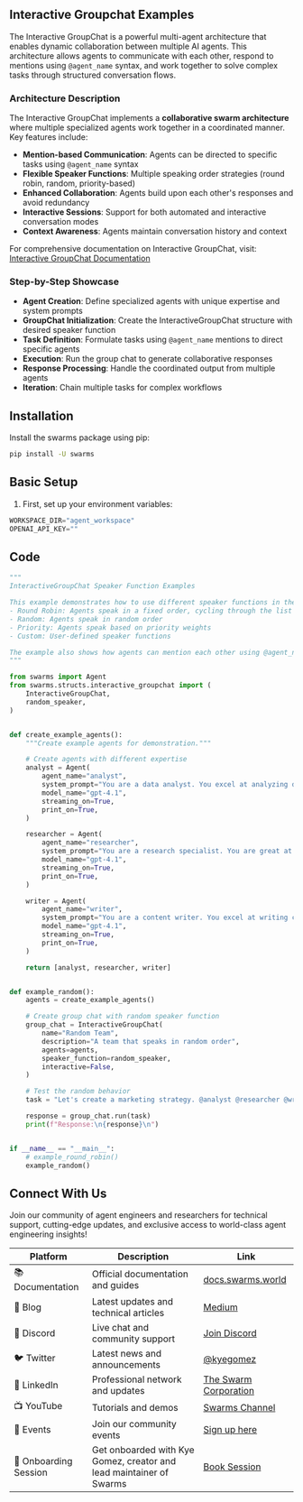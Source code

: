 ## Interactive Groupchat Examples

The Interactive GroupChat is a powerful multi-agent architecture that enables dynamic collaboration between multiple AI agents. This architecture allows agents to communicate with each other, respond to mentions using `@agent_name` syntax, and work together to solve complex tasks through structured conversation flows.

### Architecture Description

The Interactive GroupChat implements a **collaborative swarm architecture** where multiple specialized agents work together in a coordinated manner. Key features include:

- **Mention-based Communication**: Agents can be directed to specific tasks using `@agent_name` syntax
- **Flexible Speaker Functions**: Multiple speaking order strategies (round robin, random, priority-based)
- **Enhanced Collaboration**: Agents build upon each other's responses and avoid redundancy
- **Interactive Sessions**: Support for both automated and interactive conversation modes
- **Context Awareness**: Agents maintain conversation history and context

For comprehensive documentation on Interactive GroupChat, visit: [Interactive GroupChat Documentation](https://docs.swarms.world/en/latest/swarms/structs/interactive_groupchat/)

### Step-by-Step Showcase

* **Agent Creation**: Define specialized agents with unique expertise and system prompts
* **GroupChat Initialization**: Create the InteractiveGroupChat structure with desired speaker function
* **Task Definition**: Formulate tasks using `@agent_name` mentions to direct specific agents
* **Execution**: Run the group chat to generate collaborative responses
* **Response Processing**: Handle the coordinated output from multiple agents
* **Iteration**: Chain multiple tasks for complex workflows

## Installation

Install the swarms package using pip:

```bash
pip install -U swarms
```

## Basic Setup

1. First, set up your environment variables:

```python
WORKSPACE_DIR="agent_workspace"
OPENAI_API_KEY=""
```

## Code

```python
"""
InteractiveGroupChat Speaker Function Examples

This example demonstrates how to use different speaker functions in the InteractiveGroupChat:
- Round Robin: Agents speak in a fixed order, cycling through the list
- Random: Agents speak in random order
- Priority: Agents speak based on priority weights
- Custom: User-defined speaker functions

The example also shows how agents can mention each other using @agent_name syntax.
"""

from swarms import Agent
from swarms.structs.interactive_groupchat import (
    InteractiveGroupChat,
    random_speaker,
)


def create_example_agents():
    """Create example agents for demonstration."""

    # Create agents with different expertise
    analyst = Agent(
        agent_name="analyst",
        system_prompt="You are a data analyst. You excel at analyzing data, creating charts, and providing insights.",
        model_name="gpt-4.1",
        streaming_on=True,
        print_on=True,
    )

    researcher = Agent(
        agent_name="researcher",
        system_prompt="You are a research specialist. You are great at gathering information, fact-checking, and providing detailed research.",
        model_name="gpt-4.1",
        streaming_on=True,
        print_on=True,
    )

    writer = Agent(
        agent_name="writer",
        system_prompt="You are a content writer. You excel at writing clear, engaging content and summarizing information.",
        model_name="gpt-4.1",
        streaming_on=True,
        print_on=True,
    )

    return [analyst, researcher, writer]


def example_random():
    agents = create_example_agents()

    # Create group chat with random speaker function
    group_chat = InteractiveGroupChat(
        name="Random Team",
        description="A team that speaks in random order",
        agents=agents,
        speaker_function=random_speaker,
        interactive=False,
    )

    # Test the random behavior
    task = "Let's create a marketing strategy. @analyst @researcher @writer please contribute."

    response = group_chat.run(task)
    print(f"Response:\n{response}\n")


if __name__ == "__main__":
    # example_round_robin()
    example_random()
```



## Connect With Us

Join our community of agent engineers and researchers for technical support, cutting-edge updates, and exclusive access to world-class agent engineering insights!

| Platform | Description | Link |
|----------|-------------|------|
| 📚 Documentation | Official documentation and guides | [docs.swarms.world](https://docs.swarms.world) |
| 📝 Blog | Latest updates and technical articles | [Medium](https://medium.com/@kyeg) |
| 💬 Discord | Live chat and community support | [Join Discord](https://discord.gg/EamjgSaEQf) |
| 🐦 Twitter | Latest news and announcements | [@kyegomez](https://twitter.com/kyegomez) |
| 👥 LinkedIn | Professional network and updates | [The Swarm Corporation](https://www.linkedin.com/company/the-swarm-corporation) |
| 📺 YouTube | Tutorials and demos | [Swarms Channel](https://www.youtube.com/channel/UC9yXyitkbU_WSy7bd_41SqQ) |
| 🎫 Events | Join our community events | [Sign up here](https://lu.ma/5p2jnc2v) |
| 🚀 Onboarding Session | Get onboarded with Kye Gomez, creator and lead maintainer of Swarms | [Book Session](https://cal.com/swarms/swarms-onboarding-session) |
